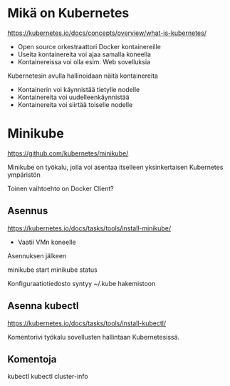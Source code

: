 
# Mikä on Kubernetes

https://kubernetes.io/docs/concepts/overview/what-is-kubernetes/

- Open source orkestraattori Docker kontainereille
- Useita kontainereita voi ajaa samalla koneella
- Kontainereissa voi olla esim. Web sovelluksia

Kubernetesin avulla hallinoidaan näitä kontainereita

- Kontainerin voi käynnistää tietylle nodelle
- Kontainereita voi uudelleenkäynnistää
- Kontainereita voi siirtää toiselle nodelle

# Minikube

https://github.com/kubernetes/minikube/

Minikube on työkalu, jolla voi asentaa itselleen yksinkertaisen Kubernetes ympäristön 

Toinen vaihtoehto on Docker Client?

## Asennus

https://kubernetes.io/docs/tasks/tools/install-minikube/

- Vaatii VMn koneelle

Asennuksen jälkeen 

minikube start
minikube status

Konfiguraatiotiedosto syntyy ~/.kube hakemistoon

## Asenna kubectl

https://kubernetes.io/docs/tasks/tools/install-kubectl/

Komentorivi työkalu sovellusten hallintaan Kubernetesissä.

## Komentoja

kubectl 
kubectl cluster-info


